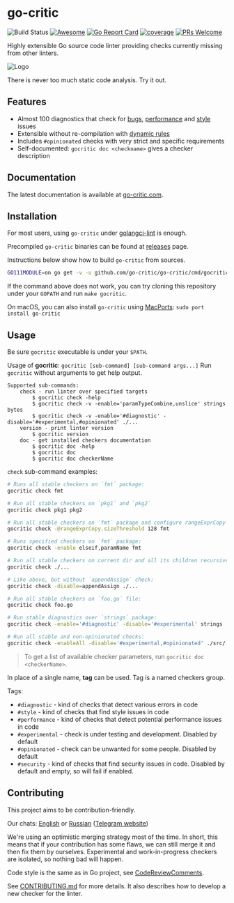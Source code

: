 # go-critic

![Build Status](https://github.com/go-critic/go-critic/workflows/Go/badge.svg)
[![Awesome](https://cdn.rawgit.com/sindresorhus/awesome/d7305f38d29fed78fa85652e3a63e154dd8e8829/media/badge.svg)](https://github.com/avelino/awesome-go#code-analysis)
[![Go Report Card][go-report-image]][go-report-url]
[![coverage][coverage-image]][coverage-url]
[![PRs Welcome][pr-welcome-image]][pr-welcome-url]

[go-report-image]: https://goreportcard.com/badge/github.com/go-critic/go-critic
[go-report-url]: https://goreportcard.com/report/github.com/go-critic/go-critic
[coverage-image]: https://coveralls.io/repos/github/go-critic/go-critic/badge.svg?branch=master
[coverage-url]: https://coveralls.io/github/go-critic/go-critic?branch=master
[pr-welcome-image]: https://img.shields.io/badge/PRs-welcome-brightgreen.svg
[pr-welcome-url]: https://github.com/go-critic/go-critic/blob/master/CONTRIBUTING.md

Highly extensible Go source code linter providing checks currently missing from other linters.

![Logo](https://avatars1.githubusercontent.com/u/40007520?s=300&u=b44287d8845a63fb0102d5259710c11ea367bb13&v=4)

There is never too much static code analysis. Try it out.

## Features

* Almost 100 diagnostics that check for [bugs](https://go-critic.github.io/overview#checkers-from-the-diagnostic-group), [performance](https://go-critic.github.io/overview#checkers-from-the-performance-group) and [style](https://go-critic.github.io/overview#checkers-from-the-style-group) issues
* Extensible without re-compilation with [dynamic rules](https://quasilyte.dev/blog/post/ruleguard/)
* Includes `#opinionated` checks with very strict and specific requirements
* Self-documented: `gocritic doc <checkname>` gives a checker description

## Documentation

The latest documentation is available at [go-critic.com](https://go-critic.com/overview).

## Installation

For most users, using `go-critic` under [golangci-lint](https://github.com/golangci/golangci-lint) is enough.

Precompiled `go-critic` binaries can be found at [releases](https://github.com/go-critic/go-critic/releases) page.

Instructions below show how to build `go-critic` from sources.

```bash
GO111MODULE=on go get -v -u github.com/go-critic/go-critic/cmd/gocritic
```

If the command above does not work, you can try cloning this repository
under your `GOPATH` and run `make gocritic`.

On macOS, you can also install `go-critic` using [MacPorts](https://www.macports.org): `sudo port install go-critic`

## Usage

Be sure `gocritic` executable is under your `$PATH`.

Usage of **gocritic**: `gocritic [sub-command] [sub-command args...]`
Run `gocritic` without arguments to get help output.

```
Supported sub-commands:
	check - run linter over specified targets
		$ gocritic check -help
		$ gocritic check -v -enable='paramTypeCombine,unslice' strings bytes
		$ gocritic check -v -enable='#diagnostic' -disable='#experimental,#opinionated' ./...
	version - print linter version
		$ gocritic version
	doc - get installed checkers documentation
		$ gocritic doc -help
		$ gocritic doc
		$ gocritic doc checkerName
```

`check` sub-command examples:

```bash
# Runs all stable checkers on `fmt` package:
gocritic check fmt

# Run all stable checkers on `pkg1` and `pkg2`
gocritic check pkg1 pkg2

# Run all stable checkers on `fmt` package and configure rangeExprCopy checker
gocritic check -@rangeExprCopy.sizeThreshold 128 fmt

# Runs specified checkers on `fmt` package:
gocritic check -enable elseif,paramName fmt

# Run all stable checkers on current dir and all its children recursively:
gocritic check ./...

# Like above, but without `appendAssign` check:
gocritic check -disable=appendAssign ./...

# Run all stable checkers on `foo.go` file:
gocritic check foo.go

# Run stable diagnostics over `strings` package:
gocritic check -enable='#diagnostic' -disable='#experimental' strings

# Run all stable and non-opinionated checks:
gocritic check -enableAll -disable='#experimental,#opinionated' ./src/...
```

> To get a list of available checker parameters, run `gocritic doc <checkerName>`.

In place of a single name, **tag** can be used. Tag is a named checkers group.

Tags:
* `#diagnostic` - kind of checks that detect various errors in code
* `#style` - kind of checks that find style issues in code
* `#performance` - kind of checks that detect potential performance issues in code
* `#experimental` - check is under testing and development. Disabled by default
* `#opinionated` - check can be unwanted for some people. Disabled by default
* `#security` -  kind of checks that find security issues in code. Disabled by default and empty, so will fail if enabled.

## Contributing

This project aims to be contribution-friendly.

Our chats: [English](https://t.me/go_critic_eng) or
[Russian](https://t.me/go_critic_ru)
([Telegram website](https://telegram.org/))

We're using an optimistic merging strategy most of the time.
In short, this means that if your contribution has some flaws, we can still merge it and then
fix them by ourselves. Experimental and work-in-progress checkers are isolated, so nothing bad will happen.

Code style is the same as in Go project, see [CodeReviewComments](https://github.com/golang/go/wiki/codereviewcomments).

See [CONTRIBUTING.md](CONTRIBUTING.md) for more details.
It also describes how to develop a new checker for the linter.
